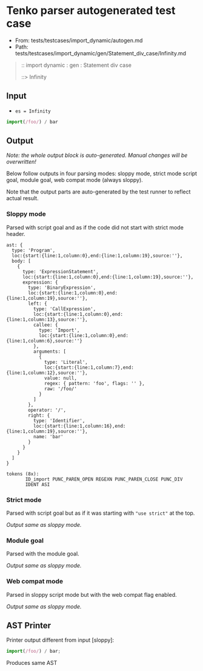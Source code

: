 # Tenko parser autogenerated test case

- From: tests/testcases/import_dynamic/autogen.md
- Path: tests/testcases/import_dynamic/gen/Statement_div_case/Infinity.md

> :: import dynamic : gen : Statement div case
>
> ::> Infinity

## Input

- `es = Infinity`

`````js
import(/foo/) / bar
`````

## Output

_Note: the whole output block is auto-generated. Manual changes will be overwritten!_

Below follow outputs in four parsing modes: sloppy mode, strict mode script goal, module goal, web compat mode (always sloppy).

Note that the output parts are auto-generated by the test runner to reflect actual result.

### Sloppy mode

Parsed with script goal and as if the code did not start with strict mode header.

`````
ast: {
  type: 'Program',
  loc:{start:{line:1,column:0},end:{line:1,column:19},source:''},
  body: [
    {
      type: 'ExpressionStatement',
      loc:{start:{line:1,column:0},end:{line:1,column:19},source:''},
      expression: {
        type: 'BinaryExpression',
        loc:{start:{line:1,column:0},end:{line:1,column:19},source:''},
        left: {
          type: 'CallExpression',
          loc:{start:{line:1,column:0},end:{line:1,column:13},source:''},
          callee: {
            type: 'Import',
            loc:{start:{line:1,column:0},end:{line:1,column:6},source:''}
          },
          arguments: [
            {
              type: 'Literal',
              loc:{start:{line:1,column:7},end:{line:1,column:12},source:''},
              value: null,
              regex: { pattern: 'foo', flags: '' },
              raw: '/foo/'
            }
          ]
        },
        operator: '/',
        right: {
          type: 'Identifier',
          loc:{start:{line:1,column:16},end:{line:1,column:19},source:''},
          name: 'bar'
        }
      }
    }
  ]
}

tokens (8x):
       ID_import PUNC_PAREN_OPEN REGEXN PUNC_PAREN_CLOSE PUNC_DIV
       IDENT ASI
`````

### Strict mode

Parsed with script goal but as if it was starting with `"use strict"` at the top.

_Output same as sloppy mode._

### Module goal

Parsed with the module goal.

_Output same as sloppy mode._

### Web compat mode

Parsed in sloppy script mode but with the web compat flag enabled.

_Output same as sloppy mode._

## AST Printer

Printer output different from input [sloppy]:

````js
import(/foo/) / bar;
````

Produces same AST
